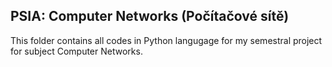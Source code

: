 ## PSIA: Computer Networks (Počítačové sítě)
This folder contains all codes in Python langugage for my semestral project for subject Computer Networks.
